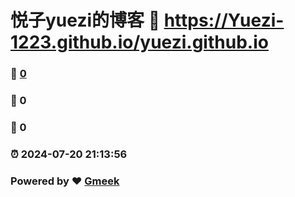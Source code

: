 # 悦子yuezi的博客 :link: https://Yuezi-1223.github.io/yuezi.github.io 
### :page_facing_up: [0](https://Yuezi-1223.github.io/yuezi.github.io/tag.html) 
### :speech_balloon: 0 
### :hibiscus: 0 
### :alarm_clock: 2024-07-20 21:13:56 
### Powered by :heart: [Gmeek](https://github.com/Meekdai/Gmeek)
